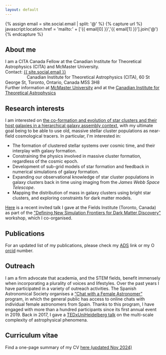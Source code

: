 ```yaml
---
layout: default
---
```

{% assign email = site.social.email | split: '@' %} <!-- Format the email-->
{% capture url %} javascript:location.href = 'mailto:' + ['{{ email[0] }}','{{ email[1] }}'].join('@') {% endcapture %}

## About me
I am a CITA Canada Fellow at the Canadian Institute for Theoretical Astrophysics (CITA) and McMaster University. \
Contact: <a href="{{ url }}" aria-label="email">{{ site.social.email }}</a>\
&emsp;&emsp;&emsp;&emsp;&emsp;Canadian Institute for Theoretical Astrophysics (CITA), 60 St George St, Toronto, Ontario, Canada M5S 3H8 \
Further information at <a href="https://physics.mcmaster.ca/people/?Itemid=542" class = "mrc-hl">McMaster University</a>  and at the <a href="https://www.cita.utoronto.ca/people/national-fellows/" class = "mrc-hl">Canadian Institute for Theoretical Astrophysics</a>

## Research interests
I am interested on <u> the co-formation and evolution of star clusters and their host galaxies in a hierarchical galaxy assembly context</u>, with my ultimate goal being to be able to use old, massive stellar cluster populations as near-field cosmological tracers. In particular, I'm interested in:
* The formation of clustered stellar systems over cosmic time, and their interplay with galaxy formation.
* Constraining the physics involved in massive cluster formation, regardless of the cosmic epoch.
* Development of sub-grid models of star formation and feedback in numerical simulations of galaxy formation.
* Expanding our observational knowledge of star cluster populations in galaxy clusters back in time using imaging from the <i>James Webb Space Telescope</i>.
* Mapping the distribution of mass in galaxy clusters using bright star clusters, and exploring constraints for dark matter models.


<a href="https://www.youtube.com/watch?v=ZFnKpg8KwNI&pp=ygUSbWFydGEgcmVpbmEtY2FtcG9z" class = "mrc-hl">Here</a> is a recent invited talk I gave at the Fields Institute (Toronto, Canada) as part of the <a href="http://www.fields.utoronto.ca/activities/24-25/dark-matter" class = "mrc-hl">"Defining New Simulation Frontiers for Dark Matter Discovery"</a> workshop, which I co-organised.
    
## Publications
For an updated list of my publications, please check my <a href='https://ui.adsabs.harvard.edu/search/filter_database_fq_database=AND&filter_database_fq_database=database%3A%22astronomy%22&fq=%7B!type%3Daqp%20v%3D%24fq_database%7D&fq_database=(database%3A%22astronomy%22)&q=author%3A(%22Reina-Campos%22)&sort=date%20desc%2C%20bibcode%20desc&p_=0' class = "mrc-hl">ADS</a> link or my <a content="https://orcid.org/0000-0002-8556-4280" href="https://orcid.org/0000-0002-8556-4280" class = "mrc-hl" target="orcid.widget" rel="me noopener noreferrer" style="vertical-align:top;"><img src="https://orcid.org/sites/default/files/images/orcid_16x16.png" style="width:1em;margin-right:.5em;" alt="ORCID iD icon">orcid</a> number.

## Outreach
I am a firm advocate that academia, and the STEM fields, benefit immensely when incorporating a plurality of voices and lifestyles. 
Over the past years I have participated in a variety of outreach activities. The Spanish Astronomical Society organises a <a href='http://www.sea-astronomia.es/comision-mujer-y-astronomia-11-de-febrero#chat' class = 'mrc-hl'>“Chat with a Female Astronomer”</a> program, in which the general public has access to online chats with individual female astronomers from Spain. Thanks to this program, I have engaged with more than a hundred participants since its first annual event in 2019.
Back in 2017, I gave a <a href='https://www.youtube.com/watch?v=GFTef4ijY8s' class = 'mrc-hl'>TEDxUniHeidelberg talk</a> on the multi-scale complexity of astrophysical phenomena. 

## Curriculum vitae
Find a one-page summary of my CV <a href="2411_MRC_CV-OnePage.pdf" class = 'mrc-hl'> here (updated Nov 2024) </a>
